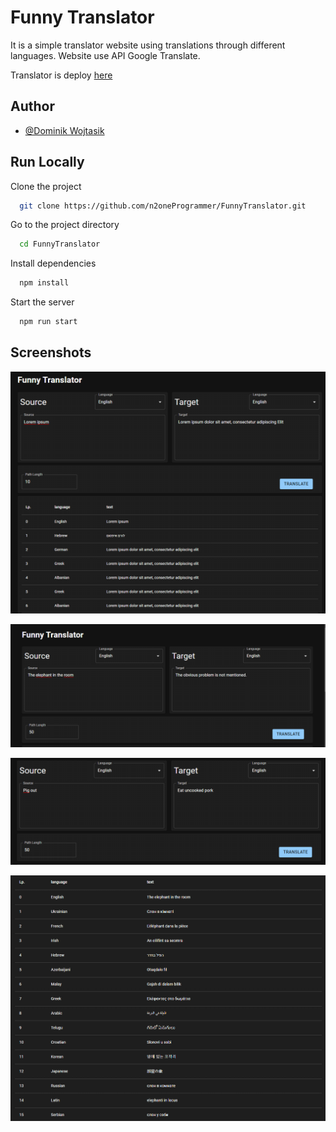 
# Funny Translator

It is a simple translator website using translations through different languages.
Website use API Google Translate.

Translator is deploy [here](https://n2oneprogrammer.github.io/FunnyTranslator/)



## Author

- [@Dominik Wojtasik](https://github.com/n2oneProgrammer)


## Run Locally

Clone the project

```bash
  git clone https://github.com/n2oneProgrammer/FunnyTranslator.git
```

Go to the project directory

```bash
  cd FunnyTranslator
```

Install dependencies

```bash
  npm install
```

Start the server

```bash
  npm run start
```

## Screenshots

![App Screenshot 1](docs_staff/image_1.png)

![App Screenshot 2](docs_staff/image_2.png)

![App Screenshot 3](docs_staff/image_3.png)

![App Screenshot 4](docs_staff/image_4.png)